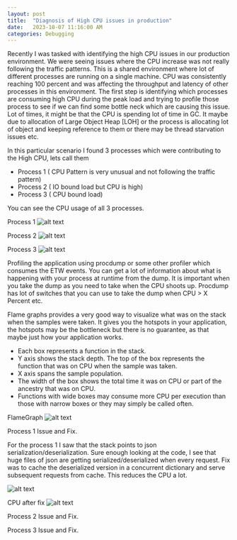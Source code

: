 ```yaml
---
layout: post
title:  "Diagnosis of High CPU issues in production"
date:   2023-10-07 11:16:00 AM
categories: Debugging
---
```


[HighCPU]: https://loneshark99.github.io/images/High_CPU.png
[HighCPU_1]: https://loneshark99.github.io/images/Process_1_CPU.png
[HighCPU_2]: https://loneshark99.github.io/images/Process_2_CPU.png
[HighCPU_3]: https://loneshark99.github.io/images/Process_3_CPU.png
[FlameGraph]:https://loneshark99.github.io/images/Flame_Graph.png
[Process1_FlameGraph]: https://loneshark99.github.io/images/Process_1_FlameGraph.png
[Process1_AfterFix]: https://loneshark99.github.io/images/Process1_AfterFix.png

Recently I was tasked with identifying the high CPU issues in our production environment. We were seeing issues where the CPU increase was not really following the traffic patterns. This is a shared environment where lot of different processes are running on a single machine. CPU was consistently reaching 100 percent and was affecting the throughput and latency of other processes in this environment.
The first step is identifying which processes are consuming high CPU during the peak load and trying to profile those process to see if we can find some bottle neck which are causing this issue. Lot of times, it might be that the CPU is spending lot of time in GC. It maybe due to allocation of Large Object Heap [LOH] or the process is allocating lot of object and keeping reference to them or there may be thread starvation issues etc.

In this particular scenario I found 3 processes which were contributing to the High CPU, lets call them 

 - Process 1  ( CPU Pattern is very unusual and not following the traffic pattern)
 - Process 2  ( IO bound load but CPU is high)
 - Process 3  ( CPU bound load)

 You can see the CPU usage of all 3 processes.

 Process 1
 ![alt text][HighCPU_1]

 Process 2
 ![alt text][HighCPU_2]

 Process 3
 ![alt text][HighCPU_3]

 Profiling the application using procdump or some other profiler which consumes the ETW events. You can get a lot of information about what is happening with your process at runtime from the dump. It is important when you take the dump as you need to take when the CPU shoots up. Procdump has lot of switches that you can use to take the dump when CPU > X Percent etc.

 Flame graphs provides a very good way to visualize what was on the stack when the samples were taken. It gives you the hotspots in your application, the hotspots may be the bottleneck but there is no guarantee, as that maybe just how your application works.

-	Each box represents a function in the stack.
-	Y axis shows the stack depth. The top of the box represents the function that was on CPU when the sample was taken.
-	X axis spans the sample population.
-	The width of the box shows the total time it was on CPU or part of the ancestry that was on CPU.
-	Functions with wide boxes may consume more CPU per execution than those with narrow boxes or they may simply be called often.

FlameGraph
 ![alt text][FlameGraph]

Process 1 Issue and Fix.

For the process 1 I saw that the stack points to json serialization/deserialization. Sure enough looking at the code, I see that huge files of json are getting serialized/deserialized when every request. Fix was to cache the deserialized version in a concurrent dictionary and serve subsequent requests from cache.  This reduces the CPU a lot.

 ![alt text][Process1_FlameGraph]

 CPU after fix 
 ![alt text][Process1_AfterFix]

 Process 2 Issue and Fix.

 Process 3 Issue and Fix.